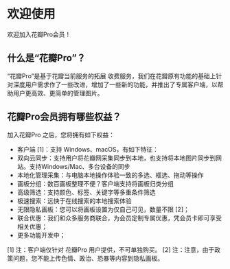 # 欢迎使用

欢迎加入花瓣Pro会员！

## 什么是“花瓣Pro”？

“花瓣Pro”是基于花瓣当前服务的拓展 收费服务，我们在花瓣原有功能的基础上针对深度用户需求作了一些改进，增加了一些新的功能，并推出了专属客户端，以帮助用户更高效、更简单的管理图片。

## 花瓣Pro会员拥有哪些权益？

加入花瓣Pro 之后，您将拥有如下权益：

* 客户端 [1]：支持 Windows、macOS，有如下特征：
* 双向云同步：支持用户将花瓣网采集同步到本地，也支持将本地图片同步到网站。支持Windows/Mac、多台设备的同步
* 本地化管理采集：与电脑本地操作体验一致的多选、框选、拖动等操作
* 画板分组：数百画板整理不便？客户端支持将画板归类分组
* 高级筛选：支持颜色、标签、关键字等多重条件筛选
* 极速搜索：远快于在线搜索的本地搜索体验
* 无限隐私画板：您可以将画板设置为仅自己可见，数量不限 [2]；
* 联合优惠：我们和众多服务商联合，为会员定制专属优惠，凭会员卡即可享受相关优惠；
* 更多功能开发中；

[1] 注：客户端仅针对 花瓣Pro 用户提供，不可单独购买。 [2] 注：注意，由于政策问题，您不能上传色情、政治、恐暴等内容到隐私画板。